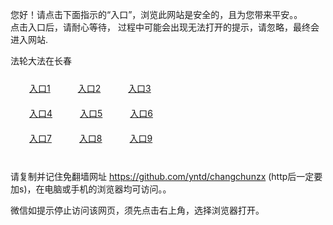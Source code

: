 您好！请点击下面指示的“入口”，浏览此网站是安全的，且为您带来平安。。 <br/>
点击入口后，请耐心等待， 过程中可能会出现无法打开的提示，请忽略，最终会进入网站. </br>

法轮大法在长春<br/>
<div style="padding:10px"><a style="margin:20px" target="_blank" href="https://d19gqyjrkau083.cloudfront.net/2Qpsp?vtzdhcl" id="ccLink1" rel="nofollow">入口1</a> <a target="_blank" style="margin:20px" href="https://d2942fxqw7w9wt.cloudfront.net/2Qpsp?sifjnn" id="ccLink2" rel="nofollow">入口2</a> <a style="margin:20px" target="_blank" href="https://d4qgwe55cr7b1.cloudfront.net/2Qpsp?iyxuvvol" id="ccLink3" rel="nofollow">入口3</a></div>

<div style="padding:10px" ><a style="margin:20px" target="_blank" href="https://d19gqyjrkau083.cloudfront.net/2Qpsp?vtzdhcl" id="ccLink4" rel="nofollow">入口4</a> <a style="margin:20px" href="https://d2942fxqw7w9wt.cloudfront.net/2Qpsp?sifjnn" target="_blank" id="ccLink5" rel="nofollow">入口5</a> <a style="margin:20px" href="https://d4qgwe55cr7b1.cloudfront.net/2Qpsp?iyxuvvol" target="_blank" id="ccLink6" rel="nofollow">入口6</a></div>

<div style="padding:10px"><a style="margin:20px" target="_blank" href="https://d19gqyjrkau083.cloudfront.net/2Qpsp?vtzdhcl" id="ccLink7" rel="nofollow">入口7</a> <a style="margin:20px" href="https://d2942fxqw7w9wt.cloudfront.net/2Qpsp?sifjnn" target="_blank" id="ccLink8" rel="nofollow">入口8</a> <a style="margin:20px" target="_blank" href="https://d4qgwe55cr7b1.cloudfront.net/2Qpsp?iyxuvvol" id="ccLink9" rel="nofollow">入口9</a></div>

<br/>



请复制并记住免翻墙网址 https://github.com/yntd/changchunzx (http后一定要加s)，在电脑或手机的浏览器均可访问。。<br/>

微信如提示停止访问该网页，须先点击右上角，选择浏览器打开。
